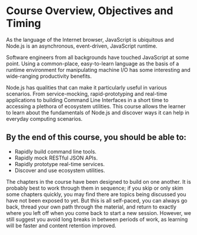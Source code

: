 # Course Overview, Objectives and Timing
As the language of the Internet browser, JavaScript is ubiquitous and Node.js is an asynchronous, event-driven, JavaScript runtime.

Software engineers from all backgrounds have touched JavaScript at some point. Using a common-place, easy-to-learn language as the basis of a runtime environment for manipulating machine I/O has some interesting and wide-ranging productivity benefits.

Node.js has qualities that can make it particularly useful in various scenarios. From service-mocking, rapid-prototyping and real-time applications to building Command Line Interfaces in a short time to accessing a plethora of ecosystem utilities. This course allows the learner to learn about the fundamentals of Node.js and discover ways it can help in everyday computing scenarios.

## By the end of this course, you should be able to:

- Rapidly build command line tools.
- Rapidly mock RESTful JSON APIs.
- Rapidly prototype real-time services.
- Discover and use ecosystem utilities.

The chapters in the course have been designed to build on one another. It is probably best to work through them in sequence; if you skip or only skim some chapters quickly, you may find there are topics being discussed you have not been exposed to yet. But this is all self-paced, you can always go back, thread your own path through the material, and return to exactly where you left off when you come back to start a new session. However, we still suggest you avoid long breaks in between periods of work, as learning will be faster and content retention improved.